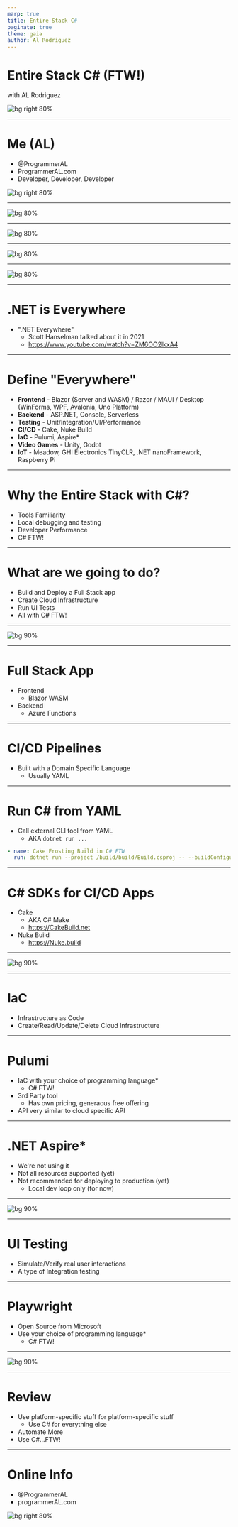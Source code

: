 ```yaml
---
marp: true
title: Entire Stack C#
paginate: true
theme: gaia
author: Al Rodriguez
---
```


# Entire Stack C# (FTW!)

with AL Rodriguez

![bg right 80%](presentation-images/presentation_link_qrcode.png)

---

# Me (AL)

- @ProgrammerAL
- ProgrammerAL.com
- Developer, Developer, Developer

![bg right 80%](presentation-images/presentation_link_qrcode.png)

---

![bg 80%](presentation-images/devs-and-ops.png)

---

![bg 80%](presentation-images/devs-and-ops-oops.png)

---

![bg 80%](presentation-images/ideal-devops.png)

---

![bg 80%](presentation-images/devs-and-devops-and-ops-and-sre.png)

---

# .NET is Everywhere

- ".NET Everywhere"
  - Scott Hanselman talked about it in 2021
  - https://www.youtube.com/watch?v=ZM6OO2lkxA4

---

# Define "Everywhere"

- **Frontend** - Blazor (Server and WASM) / Razor / MAUI / Desktop (WinForms, WPF, Avalonia, Uno Platform)
- **Backend** - ASP.NET, Console, Serverless
- **Testing** - Unit/Integration/UI/Performance
- **CI/CD** - Cake, Nuke Build
- **IaC** - Pulumi, Aspire*
- **Video Games** -  Unity, Godot
- **IoT** -  Meadow, GHI Electronics TinyCLR, .NET nanoFramework, Raspberry Pi

---

# Why the Entire Stack with C#?

- Tools Familiarity
- Local debugging and testing
- Developer Performance
- C# FTW!

---

# What are we going to do?

- Build and Deploy a Full Stack app
- Create Cloud Infrastructure
- Run UI Tests
- All with C# FTW!

---

![bg 90%](presentation-images/full-diagram.png)

---

# Full Stack App

- Frontend
  - Blazor WASM
- Backend
  - Azure Functions

---

# CI/CD Pipelines

- Built with a Domain Specific Language
  - Usually YAML

---

# Run C# from YAML

- Call external CLI tool from YAML
  - AKA `dotnet run ...`

```YAML
- name: Cake Frosting Build in C# FTW
  run: dotnet run --project /build/build/Build.csproj -- --buildConfiguration=Release
```

---

# C# SDKs for CI/CD Apps

- Cake
  - AKA C# Make
  - https://CakeBuild.net 
- Nuke Build
  - https://Nuke.build

---

![bg 90%](presentation-images/full-diagram.png)

---

# IaC

- Infrastructure as Code
- Create/Read/Update/Delete Cloud Infrastructure

---

# Pulumi

- IaC with your choice of programming language*
  - C# FTW!
- 3rd Party tool
  - Has own pricing, generaous free offering
- API very similar to cloud specific API

---

# .NET Aspire*

- We're not using it
- Not all resources supported (yet)
- Not recommended for deploying to production (yet)
  - Local dev loop only (for now)

---

![bg 90%](presentation-images/full-diagram.png)

---

# UI Testing

- Simulate/Verify real user interactions
- A type of Integration testing

---

# Playwright

- Open Source from Microsoft
- Use your choice of programming language*
  - C# FTW!

---

![bg 90%](presentation-images/full-diagram.png)

---

# Review

- Use platform-specific stuff for platform-specific stuff
  - Use C# for everything else
- Automate More
- Use C#...FTW!

---

# Online Info

- @ProgrammerAL
- programmerAL.com

![bg right 80%](presentation-images/presentation_link_qrcode.png)
